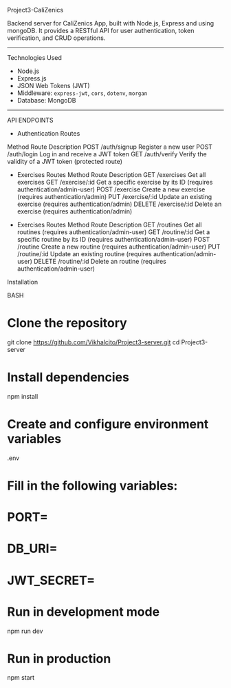 Project3-CaliZenics

Backend server for CaliZenics App, built with Node.js,  Express and using mongoDB. It provides a RESTful API for user authentication, token verification, and CRUD operations.

---

Technologies Used

- Node.js  
- Express.js  
- JSON Web Tokens (JWT)  
- Middleware: `express-jwt`, `cors`, `dotenv`, `morgan`
- Database: MongoDB
---

 API ENDPOINTS

- Authentication Routes

Method	   Route	                Description
POST	      /auth/signup	        Register a new user
POST	      /auth/login	          Log in and receive a JWT token
GET	        /auth/verify	        Verify the validity of a JWT token (protected route)

- Exercises Routes
Method	    Route	                  Description
GET	        /exercises	            Get all exercises
GET	        /exercise/:id	          Get a specific exercise by its ID (requires authentication/admin-user)
POST	      /exercise	              Create a new exercise (requires authentication/admin)
PUT	        /exercise/:id	          Update an existing exercise (requires authentication/admin)
DELETE	    /exercise/:id	          Delete an exercise (requires authentication/admin)

- Exercises Routes
Method	    Route	                  Description
GET	        /routines	              Get all routines (requires authentication/admin-user)
GET	        /routine/:id	          Get a specific routine by its ID (requires authentication/admin-user)
POST	      /routine	              Create a new routine (requires authentication/admin-user)
PUT	        /routine/:id	          Update an existing routine (requires authentication/admin-user)
DELETE	    /routine/:id	          Delete an routine (requires authentication/admin-user)


Installation

BASH 

# Clone the repository
git clone https://github.com/Vikhalcito/Project3-server.git
cd Project3-server

# Install dependencies
npm install

# Create and configure environment variables
.env
# Fill in the following variables:
# PORT=
# DB_URI=
# JWT_SECRET=

# Run in development mode
npm run dev

# Run in production
npm start
